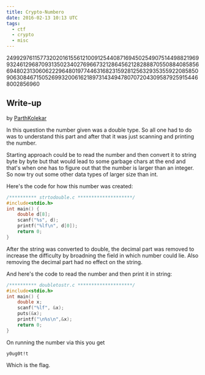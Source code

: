 ```yaml
---
title: Crypto-Numbero
date: 2016-02-13 10:13 UTC
tags: 
  - ctf
  - crypto
  - misc
---
```


249929761157732020161556121009125440871694502549075144988219699324612968709313502340276966732128645621282888705508840858566948023130606222964801977446316823159281256329353559220858509063084671505269932006162189731434947807072043095879259154468002856960

## Write-up

by [ParthKolekar](https://github.com/ParthKolekar)

In this question the number given was a double type. So all one had to do 
was to understand this part and after that it was just scanning and printing 
the number. 

Starting approach could be to read the number and then convert it to string 
byte by byte but that would lead to some garbage chars at the end and that's 
when one has to figure out that the number is larger than an integer. So now 
try out some other data types of larger size than int.

Here's the code for how this number was created:

~~~ c
/********** strtodouble.c ********************/
#include<stdio.h>    
int main() {
    double d[8];
    scanf("%s", d); 
    printf("%lf\n", d[0]);
    return 0;
}
~~~

After the string was converted to double, the decimal part was removed to 
increase the difficulty by broadning the field in which number could 
lie. Also removing the decimal part had no effect on the string.


And here's the code to read the number and then print it in string:

~~~ c
/********** doubletostr.c ********************/
#include<stdio.h>    
int main() {
    double x;
    scanf("%lf", &x);
    puts(&x);
    printf("\n%s\n",&x);
    return 0;
}
~~~

On running the number via this you get

    y0ug0t!t

Which is the flag.
